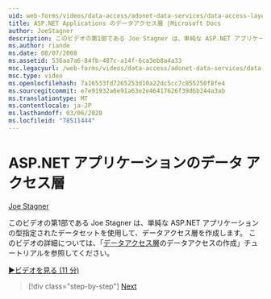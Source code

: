 ```yaml
---
uid: web-forms/videos/data-access/adonet-data-services/data-access-layers-in-aspnet-applications
title: ASP.NET Applications のデータアクセス層 |Microsoft Docs
author: JoeStagner
description: このビデオの第1部である Joe Stagner は、単純な ASP.NET アプリケーションの型指定されたデータセットを使用して、データアクセス層を作成します。 詳細については、
ms.author: riande
ms.date: 08/07/2008
ms.assetid: 536aa7a6-84fb-487c-a14f-6ca3eb8a4a33
msc.legacyurl: /web-forms/videos/data-access/adonet-data-services/data-access-layers-in-aspnet-applications
msc.type: video
ms.openlocfilehash: 7a16533fd7265253d10a22dc5cc7c855250f8fe4
ms.sourcegitcommit: e7e91932a6e91a63e2e46417626f39d6b244a3ab
ms.translationtype: MT
ms.contentlocale: ja-JP
ms.lasthandoff: 03/06/2020
ms.locfileid: "78511444"
---
```

# <a name="data-access-layers-in-aspnet-applications"></a>ASP.NET アプリケーションのデータ アクセス層

[Joe Stagner](https://github.com/JoeStagner)

このビデオの第1部である Joe Stagner は、単純な ASP.NET アプリケーションの型指定されたデータセットを使用して、データアクセス層を作成します。 このビデオの詳細については、「[データアクセス層](../../../overview/data-access/introduction/creating-a-data-access-layer-vb.md)のデータアクセスの作成」チュートリアルを参照してください。

[&#9654;ビデオを見る (11 分)](https://channel9.msdn.com/Blogs/ASP-NET-Site-Videos/data-access-layers-in-aspnet-applications)

> [!div class="step-by-step"]
> [Next](how-to-manually-bind-a-dataset-to-a-datagrid.md)
